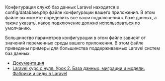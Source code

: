 Конфигурация служб баз данных Laravel находится в config/database.php файле конфигурации вашего приложения. 
В этом файле вы можете определить все ваши подключения к базе данных, а также указать, 
какое подключение должно использоваться по умолчанию. 

Большинство параметров конфигурации в этом файле зависят от значений переменных среды вашего приложения. 
В этом файле приведены примеры для большинства поддерживаемых Laravel систем баз данных.

[//]: # "materials"

- [Документация](https://laravel.com/docs/10.x/database)
- [Laravel курс с нуля. Урок 2. База данных, миграции и модели. Фабрики и сиды в Laravel](https://youtu.be/TK_O6Bjt1cY)

[//]: # "/materials"

